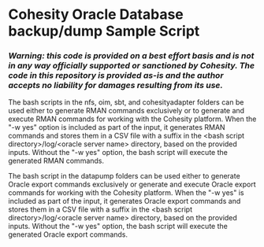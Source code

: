 # Cohesity Oracle Database backup/dump Sample Script
### ***Warning: this code is provided on a best effort basis and is not in any way officially supported or sanctioned by Cohesity. The code in this repository is provided as-is and the author accepts no liability for damages resulting from its use.***

The bash scripts in the nfs, oim, sbt, and cohesityadapter folders can be used either to generate RMAN commands exclusively or to generate and execute RMAN commands for working with the Cohesity platform. When the "\-w yes" option is included as part of the input, it generates RMAN commands and stores them in a CSV file with a suffix in the \<bash script directory\>/log/\<oracle server name\> directory, based on the provided inputs. Without the "\-w yes" option, the bash script will execute the generated RMAN commands.

The bash script in the datapump folders can be used either to generate Oracle export commands exclusively or generate and execute Oracle export commands for working with the Cohesity platform. When the "\-w yes" is included as part of the input, it generates Oracle export commands and stores them in a CSV file with a suffix in the \<bash script directory\>/log/\<oracle server name\> directory, based on the provided inputs. Without the "\-w yes" option, the bash script will execute the generated Oracle export commands. 
